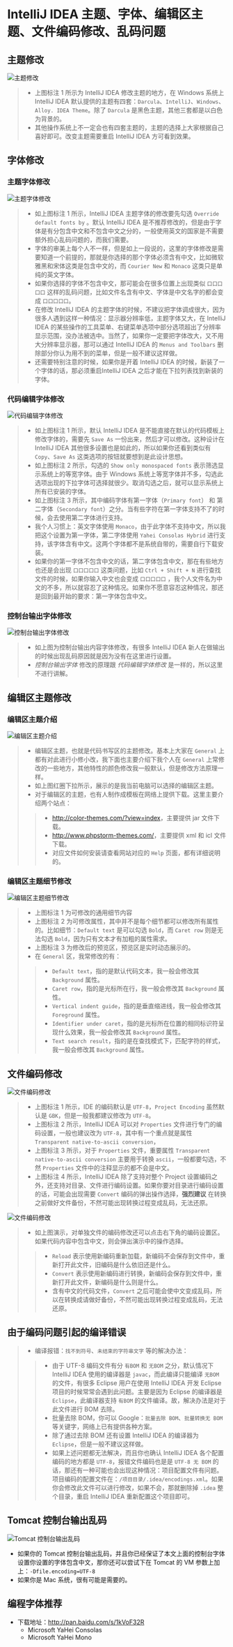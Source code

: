 # IntelliJ IDEA 主题、字体、编辑区主题、文件编码修改、乱码问题

## 主题修改 

![主题修改](images/x-a-theme-setting-1.jpg)

> * 上图标注 1 所示为 IntelliJ IDEA 修改主题的地方，在 Windows 系统上 IntelliJ IDEA 默认提供的主题有四套：`Darcula`、`IntelliJ`、`Windows`、`Alloy. IDEA Theme`。除了 `Darcula` 是黑色主题，其他三套都是以白色为背景的。
> * 其他操作系统上不一定会也有四套主题的，主题的选择上大家根据自己喜好即可。改变主题需要重启 IntelliJ IDEA 方可看到效果。

## 字体修改

### 主题字体修改

![主题字体修改](images/x-b-font-setting-1.jpg)

> * 如上图标注 1 所示，IntelliJ IDEA 主题字体的修改要先勾选 `Override default fonts by` 。默认 IntelliJ IDEA 是不推荐修改的，但是由于字体是有分包含中文和不包含中文之分的，一般使用英文的国家是不需要额外担心乱码问题的，而我们需要。
> * 字体的审美上每个人不一样，但是如上一段说的，这里的字体修改是需要知道一个前提的，那就是你选择的那个字体必须含有中文，比如微软雅黑和宋体这类是包含中文的，而 `Courier New` 和 `Monaco` 这类只是单纯的英文字体。
> * 如果你选择的字体不包含中文，那可能会在很多位置上出现类似 `口口口口口` 这样的乱码问题，比如文件名含有中文、字体是中文名字的都会变成 `口口口口口`。
> * 在修改 IntelliJ IDEA 的主题字体的时候，不建议把字体调成很大，因为很多人遇到这样一种情况：显示器分辨率低，主题字体又大，在 IntelliJ IDEA 的某些操作的工具菜单、右键菜单选项中部分选项超出了分辨率显示范围，没办法被选中。当然了，如果你一定要把字体改大，又不用大分辨率显示器，那可以通过 IntelliJ IDEA 的 `Menus and Toolbars` 删除部分你认为用不到的菜单，但是一般不建议这样做。
> * 还需要特别注意的时候，如果你是开着 IntelliJ IDEA 的时候，新装了一个字体的话，那必须重启IntelliJ IDEA 之后才能在下拉列表找到新装的字体。

### 代码编辑字体修改

![代码编辑字体修改](images/x-b-font-setting-2.jpg)

> * 如上图标注 1 所示，默认 IntelliJ IDEA 是不能直接在默认的代码模板上修改字体的，需要先 `Save As` 一份出来，然后才可以修改。这种设计在 IntelliJ IDEA 其他很多设置也是如此的，所以如果你还看到类似有 `Copy`、`Save As` 这类选项的按钮就要想到是此设计思想。
> * 如上图标注 2 所示，勾选的 `Show only monospaced fonts` 表示筛选显示系统上的等宽字体。由于 Windows 系统上等宽字体并不多，勾选此选项出现的下拉字体可选择就很少。取消勾选之后，就可以显示系统上所有已安装的字体。
> * 如上图标注 3 所示，其中编码字体有第一字体（`Primary font`） 和 第二字体（`Secondary font`）之分。当有些字符在第一字体支持不了的时候，会去使用第二字体进行支持。
> * 我个人习惯上：英文字体使用 `Monaco`，由于此字体不支持中文，所以我把这个设置为第一字体，第二字体使用 `Yahei Consolas Hybrid` 进行支持，该字体含有中文。这两个字体都不是系统自带的，需要自行下载安装。
> * 如果你的第一字体不包含中文的话，第二字体包含中文，那在有些地方也还是会出现 `口口口口口` 这类问题，比如 `Ctrl + Shift + N` 进行查找文件的时候，如果你输入中文也会变成 `口口口口口` ，我个人文件名为中文的不多，所以就容忍了这种情况。如果你不愿意容忍这种情况，那还是回到最开始的要求：第一字体包含中文。

### 控制台输出字体修改

![控制台输出字体修改](images/x-b-font-setting-3.jpg)

> * 如上图为控制台输出内容字体修改，有很多 IntelliJ IDEA 新人在做输出的时候出现乱码原因就是因为没有在这里进行设置。
> * *控制台输出字体* 修改的原理跟 *代码编辑字体修改* 是一样的，所以这里不进行讲解。

## 编辑区主题修改

### 编辑区主题介绍

![编辑区主题介绍](images/x-c-code-theme-setting-1.jpg)

> * 编辑区主题，也就是代码书写区的主题修改。基本上大家在 `General` 上都有对此进行小修小改，我下面也主要介绍下我个人在 `General` 上常修改的一些地方，其他特性的颜色修改我一般默认，但是修改方法原理一样。
> * 如上图红圈下拉所示，展示的是我当前电脑可以选择的编辑区主题。
> * 对于编辑区的主题，也有人制作成模板在网络上提供下载。这里主要介绍两个站点：
>
>> * <http://color-themes.com/?view=index>，主要提供 jar 文件下载。
>> * <http://www.phpstorm-themes.com/>，主要提供 xml 和 icl 文件下载。
>> * 对应文件如何安装请查看网站对应的 `Help` 页面，都有详细说明的。

### 编辑区主题细节修改

![编辑区主题细节修改](images/x-c-code-theme-setting-2.jpg)

> * 上图标注 1 为可修改的通用细节内容
> * 上图标注 2 为可修改属性，其中并不是每个细节都可以修改所有属性的。比如细节：`Default text` 是可以勾选 `Bold`，而 `Caret row` 则是无法勾选 `Bold`，因为只有文本才有加粗的属性需求。
> * 上图标注 3 为修改后的预览区，预览区是实时动态展示的。
> * 在 `General` 区，我常修改的有：
>
>> * `Default text`，指的是默认代码文本，我一般会修改其 `Background` 属性。
>> * `Caret row`，指的是光标所在行，我一般会修改其 `Background` 属性。
>> * `Vertical indent guide`，指的是垂直缩进线，我一般会修改其 `Foreground` 属性。
>> * `Identifier under caret`，指的是光标所在位置的相同标识符呈现什么效果，我一般会修改其 `Background` 属性。
>> * `Text search result`，指的是在查找模式下，匹配字符的样式，我一般会修改其 `Background` 属性。

## 文件编码修改

![文件编码修改](images/x-d-encoding-setting-1.jpg)

> * 上图标注 1 所示，IDE 的编码默认是 `UTF-8`，`Project Encoding` 虽然默认是 `GBK`，但是一般我都建议修改为 `UTF-8`。
> * 上图标注 2 所示，IntelliJ IDEA 可以对 `Properties` 文件进行专门的编码设置，一般也建议改为 `UTF-8`，其中有一个重点就是属性 `Transparent native-to-ascii conversion`，
> * 上图标注 3 所示，对于 `Properties` 文件，重要属性 `Transparent native-to-ascii conversion` 主要用于转换 `ascii`，一般都要勾选，不然 `Properties` 文件中的注释显示的都不会是中文。
> * 上图标注 4 所示，IntelliJ IDEA 除了支持对整个 Project 设置编码之外，还支持对目录、文件进行编码设置。如果你要对目录进行编码设置的话，可能会出现需要 `Convert` 编码的弹出操作选择，**强烈建议** 在转换之前做好文件备份，不然可能出现转换过程变成乱码，无法还原。

![文件编码修改](images/x-d-encoding-setting-2.gif)

> * 如上图演示，对单独文件的编码修改还可以点击右下角的编码设置区。如果代码内容中包含中文，则会弹出演示中的操作选择。
>
>> * `Reload` 表示使用新编码重新加载，新编码不会保存到文件中，重新打开此文件，旧编码是什么依旧还是什么。
>> * `Convert` 表示使用新编码进行转换，新编码会保存到文件中，重新打开此文件，新编码是什么则是什么。
>> * 含有中文的代码文件，`Convert` 之后可能会使中文变成乱码，所以在转换成请做好备份，不然可能出现转换过程变成乱码，无法还原。

## 由于编码问题引起的编译错误

> * 编译报错：`找不到符号`、`未结束的字符串文字` 等的解决办法：
>
>> * 由于 UTF-8 编码文件有分 `有BOM` 和 `无BOM` 之分，默认情况下 IntelliJ IDEA 使用的编译器是 `javac`，而此编译只能编译 `无BOM` 的文件，有很多 Eclipse 用户在使用 IntelliJ IDEA 开发 Eclipse 项目的时候常常会遇到此问题。主要是因为 Eclipse 的编译器是 `Eclipse`，此编译器支持 `有BOM` 的文件编译。故，解决办法是对于此文件进行 BOM 去除。
>> * 批量去除 BOM，你可以 Google：`批量去除 BOM`、`批量转换无 BOM` 等关键字，网络上已有提供各种方案。
>> * 除了通过去除 BOM 还有设置 IntelliJ IDEA 的编译器为 `Eclipse`，但是一般不建议这样做。
>> * 如果上述问题都无法解决，而且你也确认 IntelliJ IDEA 各个配置编码的地方都是 `UTF-8`，报错文件编码也是是  `UTF-8 无 BOM` 的话，那还有一种可能也会出现这种情况：项目配置文件有问题。项目编码的配置文件在：`/项目目录/.idea/encodings.xml`。如果你会修改此文件可以进行修改，如果不会，那就删除掉 `.idea` 整个目录，重启 IntelliJ IDEA 重新配置这个项目即可。

## Tomcat 控制台输出乱码

![Tomcat 控制台输出乱码](images/x-e-encoding-setting-1.jpg)

- 如果你的 Tomcat 控制台输出乱码，并且你已经保证了本文上面的控制台字体设置你设置的字体包含中文，那你还可以尝试下在 Tomcat 的 VM 参数上加上：`-Dfile.encoding=UTF-8`
- 如果你是 Mac 系统，很有可能是需要的。

## 编程字体推荐

- 下载地址：<http://pan.baidu.com/s/1kVoF32R>
  - Microsoft YaHei Consolas
  - Microsoft YaHei Mono
